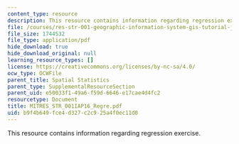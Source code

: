 ```yaml
---
content_type: resource
description: This resource contains information regarding regression exercise.
file: /courses/res-str-001-geographic-information-system-gis-tutorial-january-iap-2016/b9f4b649fce4d327c2c925a4f0ec11d0_MITRES_STR_001IAP16_Regre.pdf
file_size: 1744532
file_type: application/pdf
hide_download: true
hide_download_original: null
learning_resource_types: []
license: https://creativecommons.org/licenses/by-nc-sa/4.0/
ocw_type: OCWFile
parent_title: Spatial Statistics
parent_type: SupplementalResourceSection
parent_uid: e50033f1-49a6-f59d-6646-e17cae4d4fc2
resourcetype: Document
title: MITRES_STR_001IAP16_Regre.pdf
uid: b9f4b649-fce4-d327-c2c9-25a4f0ec11d0
---
```

This resource contains information regarding regression exercise.